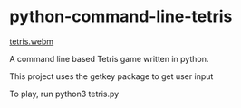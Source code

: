 # python-command-line-tetris  

[tetris.webm](https://user-images.githubusercontent.com/39601174/218605503-73649511-bd05-496c-9cd3-ecca41a20405.webm)


A command line based Tetris game written in python.

This project uses the getkey package to get user input

To play, run python3 tetris.py

